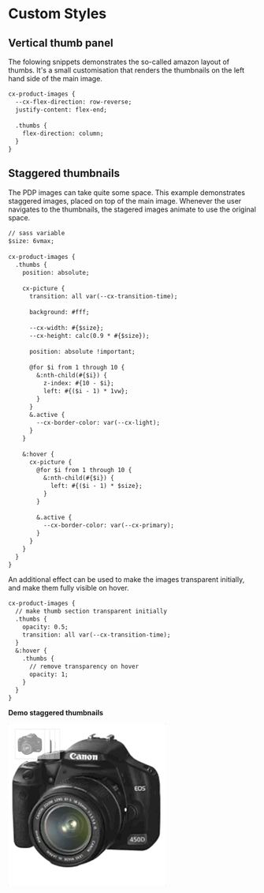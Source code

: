 # Custom Styles

## Vertical thumb panel

The folowing snippets demonstrates the so-called amazon layout of thumbs. It's a small customisation that renders the thumbnails on the left hand side of the main image.

```
cx-product-images {
  --cx-flex-direction: row-reverse;
  justify-content: flex-end;

  .thumbs {
    flex-direction: column;
  }
}
```

## Staggered thumbnails

The PDP images can take quite some space. This example demonstrates staggered images, placed on top of the main image. Whenever the user navigates to the thumbnails, the stagered images animate to use the original space.

```
// sass variable
$size: 6vmax;

cx-product-images {
  .thumbs {
    position: absolute;

    cx-picture {
      transition: all var(--cx-transition-time);

      background: #fff;

      --cx-width: #{$size};
      --cx-height: calc(0.9 * #{$size});

      position: absolute !important;

      @for $i from 1 through 10 {
        &:nth-child(#{$i}) {
          z-index: #{10 - $i};
          left: #{($i - 1) * 1vw};
        }
      }
      &.active {
        --cx-border-color: var(--cx-light);
      }
    }

    &:hover {
      cx-picture {
        @for $i from 1 through 10 {
          &:nth-child(#{$i}) {
            left: #{($i - 1) * $size};
          }
        }

        &.active {
          --cx-border-color: var(--cx-primary);
        }
      }
    }
  }
}
```

An additional effect can be used to make the images transparent initially,
and make them fully visible on hover.

```
cx-product-images {
  // make thumb section transparent initially
  .thumbs {
    opacity: 0.5;
    transition: all var(--cx-transition-time);
  }
  &:hover {
    .thumbs {
      // remove transparency on hover
      opacity: 1;
    }
  }
}
```

**Demo staggered thumbnails**

![staggered-demo](staggered-demo.gif)
